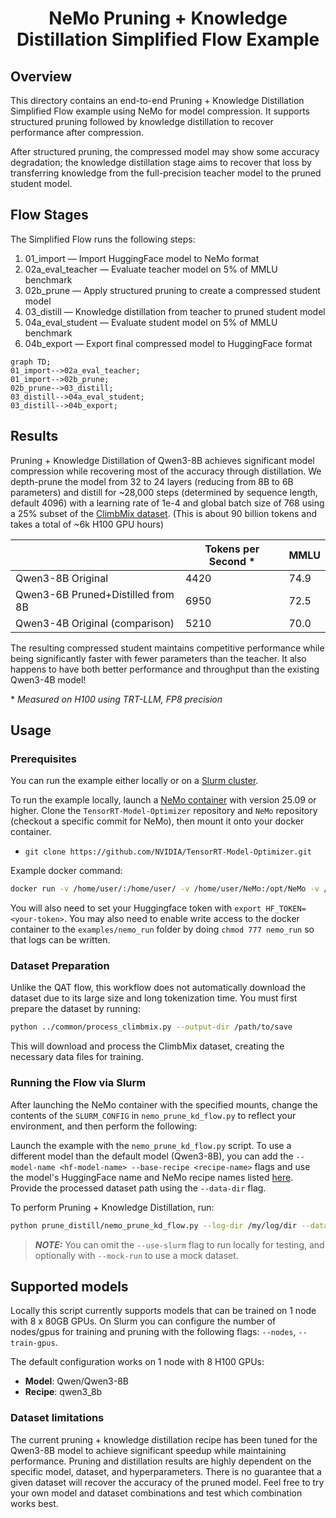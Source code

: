 <div align="center">

# NeMo Pruning + Knowledge Distillation Simplified Flow Example

</div>

## Overview

This directory contains an end-to-end Pruning + Knowledge Distillation Simplified Flow example using NeMo for model compression. It supports structured pruning followed by knowledge distillation to recover performance after compression.

After structured pruning, the compressed model may show some accuracy degradation; the knowledge distillation stage aims to recover that loss by transferring knowledge from the full-precision teacher model to the pruned student model.

## Flow Stages

The Simplified Flow runs the following steps:

1. 01_import — Import HuggingFace model to NeMo format
1. 02a_eval_teacher — Evaluate teacher model on 5% of MMLU benchmark
1. 02b_prune — Apply structured pruning to create a compressed student model
1. 03_distill — Knowledge distillation from teacher to pruned student model
1. 04a_eval_student — Evaluate student model on 5% of MMLU benchmark
1. 04b_export — Export final compressed model to HuggingFace format

```mermaid
graph TD;
01_import-->02a_eval_teacher;
01_import-->02b_prune;
02b_prune-->03_distill;
03_distill-->04a_eval_student;
03_distill-->04b_export;
```

## Results

Pruning + Knowledge Distillation of Qwen3-8B achieves significant model compression while recovering most of the accuracy through distillation. We depth-prune the model from 32 to 24 layers (reducing from 8B to 6B parameters) and distill for ~28,000 steps (determined by sequence length, default 4096) with a learning rate of 1e-4 and global batch size of 768 using a 25% subset of the [ClimbMix dataset](https://huggingface.co/datasets/OptimalScale/ClimbMix). (This is about 90 billion tokens and takes a total of ~6k H100 GPU hours)

|                                   | Tokens per Second * | MMLU |
|-----------------------------------|---------------------|------|
| Qwen3-8B Original                 | 4420                | 74.9 |
| Qwen3-6B Pruned+Distilled from 8B | 6950                | 72.5 |
| Qwen3-4B Original (comparison)    | 5210                | 70.0 |

The resulting compressed student maintains competitive performance while being significantly faster with fewer parameters than the teacher. It also happens to have both better performance and throughput than the existing Qwen3-4B model!

\* _Measured on H100 using TRT-LLM, FP8 precision_

## Usage

### Prerequisites

You can run the example either locally or on a [Slurm cluster](ADVANCED.md).

To run the example locally, launch a [NeMo container](https://catalog.ngc.nvidia.com/orgs/nvidia/containers/nemo) with version 25.09 or higher. Clone the `TensorRT-Model-Optimizer` repository and `NeMo` repository (checkout a specific commit for NeMo), then mount it onto your docker container.

- `git clone https://github.com/NVIDIA/TensorRT-Model-Optimizer.git`

Example docker command:

```bash
docker run -v /home/user/:/home/user/ -v /home/user/NeMo:/opt/NeMo -v /home/user/TensorRT-Model-Optimizer:/opt/TensorRT-Model-Optimizer --gpus all -it --shm-size 20g --rm nvcr.io/nvidia/nemo:25.09 bash
```

You will also need to set your Huggingface token with `export HF_TOKEN=<your-token>`. You may also need to enable write access to the docker container to the `examples/nemo_run` folder by doing `chmod 777 nemo_run` so that logs can be written.

### Dataset Preparation

Unlike the QAT flow, this workflow does not automatically download the dataset due to its large size and long tokenization time.
You must first prepare the dataset by running:

```bash
python ../common/process_climbmix.py --output-dir /path/to/save
```

This will download and process the ClimbMix dataset, creating the necessary data files for training.

### Running the Flow via Slurm

After launching the NeMo container with the specified mounts, change the contents of the `SLURM_CONFIG` in `nemo_prune_kd_flow.py`
to reflect your environment, and then perform the following:

Launch the example with the `nemo_prune_kd_flow.py` script. To use a different model than the default model (Qwen3-8B), you can add the `--model-name <hf-model-name> --base-recipe <recipe-name>` flags and use the model's HuggingFace name and NeMo recipe names listed [here](https://github.com/NVIDIA/NeMo/tree/main/nemo/collections/llm/recipes). Provide the processed dataset path using the `--data-dir` flag.

To perform Pruning + Knowledge Distillation, run:

```bash
python prune_distill/nemo_prune_kd_flow.py --log-dir /my/log/dir --data-dir /path/to/climbmix_proc --use-slurm
```

> **_NOTE:_** You can omit the `--use-slurm` flag to run locally for testing, and optionally with `--mock-run` to use a mock dataset.

## Supported models

Locally this script currently supports models that can be trained on 1 node with 8 x 80GB GPUs. On Slurm you can configure the number of nodes/gpus for training and pruning with the following flags: `--nodes`, `--train-gpus`.

The default configuration works on 1 node with 8 H100 GPUs:

- **Model**: Qwen/Qwen3-8B
- **Recipe**: qwen3_8b

### Dataset limitations

The current pruning + knowledge distillation recipe has been tuned for the Qwen3-8B model to achieve significant speedup while maintaining performance. Pruning and distillation results are highly dependent on the specific model, dataset, and hyperparameters. There is no guarantee that a given dataset will recover the accuracy of the pruned model. Feel free to try your own model and dataset combinations and test which combination works best.
